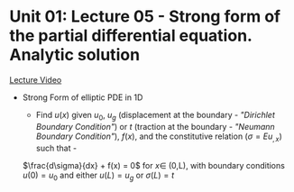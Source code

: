 # Unit 01: Lecture 05 - Strong form of the partial differential equation. Analytic solution

[Lecture Video](https://www.youtube.com/watch?v=A_PWKnOzxX4&list=PLJhG_d-Sp_JHKVRhfTgDqbic_4MHpltXZ&index=7)

* Strong Form of elliptic PDE in 1D
  * Find $u(x)$ given $u_0$, $u_g$ (displacement at the boundary - *"Dirichlet Boundary Condition"*) or $t$ (traction at the boundary - *"Neumann Boundary Condition"*), $f(x)$, and the constitutive relation ($\sigma = Eu_{,x}$) such that -

  $\frac{d\sigma}{dx} + f(x) = 0$ for $x \in$ (0,L), with boundary conditions $u(0) = u_0$ and either $u(L)=u_g$ or $\sigma(L) = t$

